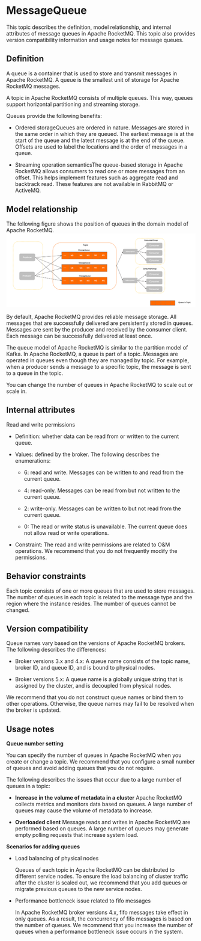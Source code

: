 # MessageQueue 

This topic describes the definition, model relationship, and internal attributes of message queues in Apache RocketMQ. This topic also provides version compatibility information and usage notes for message queues.

## Definition 


A queue is a container that is used to store and transmit messages in Apache RocketMQ. A queue is the smallest unit of storage for Apache RocketMQ messages.

A topic in Apache RocketMQ consists of multiple queues. This way, queues support horizontal partitioning and streaming storage.

Queues provide the following benefits:

* Ordered storageQueues are ordered in nature. Messages are stored in the same order in which they are queued. The earliest message is at the start of the queue and the latest message is at the end of the queue. Offsets are used to label the locations and the order of messages in a queue.

* Streaming operation semanticsThe queue-based storage in Apache RocketMQ allows consumers to read one or more messages from an offset. This helps implement features such as aggregate read and backtrack read. These features are not available in RabbitMQ or ActiveMQ.

  




## Model relationship

The following figure shows the position of queues in the domain model of Apache RocketMQ.![队列](../picture/v5/archiforqueue.png)

By default, Apache RocketMQ provides reliable message storage. All messages that are successfully delivered are persistently stored in queues. Messages are sent by the producer and received by the consumer client. Each message can be successfully delivered at least once.

The queue model of Apache RocketMQ is similar to the partition model of Kafka. In Apache RocketMQ, a queue is part of a topic. Messages are operated in queues even though they are managed by topic. For example, when a producer sends a message to a specific topic, the message is sent to a queue in the topic.

You can change the number of queues in Apache RocketMQ to scale out or scale in.

## Internal attributes

Read and write permissions

* Definition: whether data can be read from or written to the current queue.

* Values: defined by the broker. The following describes the enumerations:
  * 6: read and write. Messages can be written to and read from the current queue.

  * 4: read-only. Messages can be read from but not written to the current queue.

  * 2: write-only. Messages can be written to but not read from the current queue.

  * 0: The read or write status is unavailable. The current queue does not allow read or write operations.


* Constraint: The read and write permissions are related to O\&M operations. We recommend that you do not frequently modify the permissions.





## Behavior constraints

Each topic consists of one or more queues that are used to store messages. The number of queues in each topic is related to the message type and the region where the instance resides. The number of queues cannot be changed.

## Version compatibility

Queue names vary based on the versions of Apache RocketMQ brokers. The following describes the differences:

* Broker versions 3.x and 4.x: A queue name consists of the topic name, broker ID, and queue ID, and is bound to physical nodes.

* Broker versions 5.x: A queue name is a globally unique string that is assigned by the cluster, and is decoupled from physical nodes.




We recommend that you do not construct queue names or bind them to other operations. Otherwise, the queue names may fail to be resolved when the broker is updated.
## Usage notes

**Queue number setting**

You can specify the number of queues in Apache RocketMQ when you create or change a topic. We recommend that you configure a small number of queues and avoid adding queues that you do not require.

The following describes the issues that occur due to a large number of queues in a topic:

* **Increase in the volume of metadata in a cluster** Apache RocketMQ collects metrics and monitors data based on queues. A large number of queues may cause the volume of metadata to increase.



* **Overloaded client** Message reads and writes in Apache RocketMQ are performed based on queues. A large number of queues may generate empty polling requests that increase system load.


**Scenarios for adding queues**

* Load balancing of physical nodes

  Queues of each topic in Apache RocketMQ can be distributed to different service nodes. To ensure the load balancing of cluster traffic after the cluster is scaled out, we recommend that you add queues or migrate previous queues to the new service nodes.



* Performance bottleneck issue related to fifo messages

  In Apache RocketMQ broker versions 4.x, fifo messages take effect in only queues. As a result, the concurrency of fifo messages is based on the number of queues. We recommend that you increase the number of queues when a performance bottleneck issue occurs in the system.



